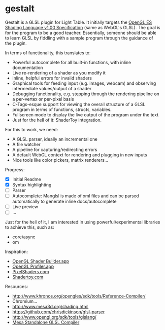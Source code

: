# gestalt

Gestalt is a GLSL plugin for Light Table.
It initially targets the [OpenGL ES Shading Language v1.00 Specification](http://www.khronos.org/registry/gles/specs/2.0/GLSL_ES_Specification_1.0.17.pdf) (same as WebGL's GLSL).
The goal is for the program to be a good teacher.
Essentially, someone should be able to learn GLSL by fiddling with a sample program through the guidance of the plugin.

In terms of functionality, this translates to:

- Powerful autocomplete for all built-in functions, with inline documentation
- Live re-rendering of a shader as you modify it
- inline, helpful errors for invalid shaders
- Graphical tools for feeding input (e.g. images, webcam) and observing intermediate values/output of a shader
- Debugging functionality, e.g. stepping through the rendering pipeline on a per-vertex or per-pixel basis
- C-Tags-esque support for viewing the overall structure of a GLSL program in terms of functions, structs, variables.
- Fullscreen mode to display the live output of the program under the text.
- Just for the hell of it: ShaderToy integration.

For this to work, we need:

- A GLSL parser, ideally an incremental one
- A file watcher
- A pipeline for capturing/redirecting errors
- A default WebGL context for rendering and plugging in new inputs
- Nice tools like color pickers, matrix renderers...

Progress:

- [x] Initial Readme
- [x] Syntax highlighting
- [ ] Parser
- [ ] Autocomplete: Manglsl is made of xml files and can be parsed automatically to generate inline docs/autocomplete
- [ ] Live preview
- [ ] ...

Just for the hell of it, I am interested in using powerful/experimental libraries
to achieve this, such as:

- core/async
- om

Inspiration:

- [OpenGL Shader Builder.app](https://developer.apple.com/library/mac/documentation/graphicsimaging/conceptual/OpenGLShaderBuilderUserGuide/Introduction/Introduction.html)
- [OpenGL Profiler.app](https://developer.apple.com/library/mac/documentation/graphicsimaging/conceptual/OpenGLProfilerUserGuide/Introduction/Introduction.html)
- [PixelShaders.com](http://pixelshaders.com/)
- [Shadertoy.com](shadertoy.com)

Resources:

- http://www.khronos.org/opengles/sdk/tools/Reference-Compiler/
- Chromium...
- http://www.mesa3d.org/shading.html
- https://github.com/chrisdickinson/glsl-parser
- http://www.opengl.org/sdk/tools/glslang/
- [Mesa Standalone GLSL Compiler](http://www.mesa3d.org/shading.html#standalone)
